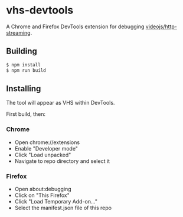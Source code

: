 # vhs-devtools

A Chrome and Firefox DevTools extension for debugging
[videojs/http-streaming](https://github.com/videojs/http-streaming).

## Building

```bash
$ npm install
$ npm run build
```

## Installing

The tool will appear as VHS within DevTools.

First build, then:

### Chrome

* Open chrome://extensions
* Enable "Developer mode"
* Click "Load unpacked"
* Navigate to repo directory and select it

### Firefox

* Open about:debugging
* Click on "This Firefox"
* Click "Load Temporary Add-on..."
* Select the manifest.json file of this repo
